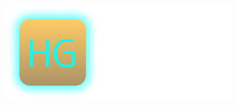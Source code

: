 ![fix](https://raw.githubusercontent.com/Quicksilver-Division/.github/refs/heads/main/Divisionfull.png?token=GHSAT0AAAAAADKIBLPVYNAITEEPCPEDUMV62FUTU4A)
